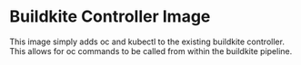 # Buildkite Controller Image
This image simply adds oc and kubectl to the existing buildkite controller. This allows for oc commands to be called from within the buildkite pipeline.
